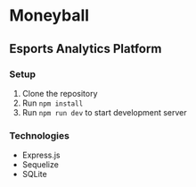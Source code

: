 # Moneyball

## Esports Analytics Platform

### Setup
1. Clone the repository
2. Run `npm install`
3. Run `npm run dev` to start development server

### Technologies
- Express.js
- Sequelize
- SQLite